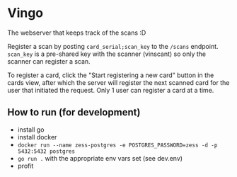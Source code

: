# Vingo
The webserver that keeps track of the scans :D

Register a scan by posting `card_serial;scan_key` to the `/scans` endpoint.
`scan_key` is a pre-shared key with the scanner (vinscant) so only the scanner can register a scan.

To register a card, click the "Start registering a new card" button in the cards view, after which the server will register the next scanned card for the user that initiated the request. Only 1 user can register a card at a time.

## How to run (for development)
- install go
- install docker
- `docker run --name zess-postgres -e POSTGRES_PASSWORD=zess -d -p 5432:5432 postgres`
- `go run .` with the appropriate env vars set (see dev.env)
- profit
